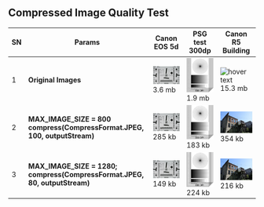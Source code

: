 ## Compressed Image Quality Test

| SN | Params | Canon EOS 5d | PSG test 300dp | Canon R5 Building |
| --- | --- | --- | --- | --- |
| 1 | <b>Original Images </b>| <img src="/Image-Quality-Test/assets/canon_eos5d.jpeg" width="350" title="hover text"> <br/> 3.6 mb | <img src="/Image-Quality-Test/assets/psgtest300.png" width="350" title="hover text"> <br/> 1.9 mb | <img src="/Image-Quality-Test/assets/canon-r5-buidling.jpg" width="350" title="hover text"> <br/> 15.3 mb |
| 2 | <b>MAX_IMAGE_SIZE = 800 <br/> compress(CompressFormat.JPEG, 100, outputStream) </b>| <img src="/Image-Quality-Test/assets/800-100-canon.jpg" width="350" title="hover text"> <br/> 285 kb | <img src="/Image-Quality-Test/assets/800-100-psg300dp.jpg" width="350" title="hover text"> <br/> 183 kb | <img src="/Image-Quality-Test/assets/800-100-canonr5.jpg" width="350" title="hover text"> <br/> 354 kb |
| 3 | <b>MAX_IMAGE_SIZE = 1280; <br/> compress(CompressFormat.JPEG, 80, outputStream) </b>| <img src="/Image-Quality-Test/assets/1280-80-canon.jpg" width="350" title="hover text"> <br/> 149 kb | <img src="/Image-Quality-Test/assets/1280-80-psg300dp.jpg" width="350" title="hover text"> <br/> 224 kb | <img src="/Image-Quality-Test/assets/1280-80-canonr5.jpg" width="350" title="hover text"> <br/> 216 kb |



